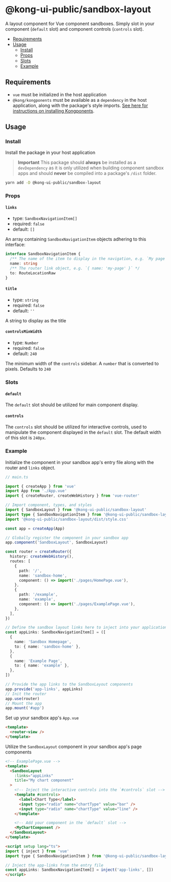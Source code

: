 # @kong-ui-public/sandbox-layout

A layout component for Vue component sandboxes. Simply slot in your component (`default` slot) and component controls (`controls` slot).

- [Requirements](#requirements)
- [Usage](#usage)
  - [Install](#install)
  - [Props](#props)
  - [Slots](#slots)
  - [Example](#example)

## Requirements

- `vue` must be initialized in the host application
- `@kong/kongponents` must be available as a `dependency` in the host application, along with the package's style imports. [See here for instructions on installing Kongponents](https://kongponents.konghq.com/#globally-install-all-kongponents).

## Usage

### Install

Install the package in your host application

> **Important**
> This package should **always** be installed as a `devDependency` as it is only utilized when building component sandbox apps and should **never** be compiled into a package's `/dist` folder.

```sh
yarn add -D @kong-ui-public/sandbox-layout
```

### Props

#### `links`

- type: `SandboxNavigationItem[]`
- required: `false`
- default: `[]`

An array containing `SandboxNavigationItem` objects adhering to this interface:

```ts
interface SandboxNavigationItem {
  /** The name of the item to display in the navigation, e.g. `My page` */
  name: string
  /** The router link object, e.g. `{ name: 'my-page' }` */
  to: RouteLocationRaw
}
```

#### `title`

- type: `string`
- required: `false`
- default: `''`

A string to display as the title

#### `controlsMinWidth`

- type: `Number`
- required: `false`
- default: `240`

The minimum width of the `controls` sidebar. A `number` that is converted to pixels. Defaults to `240`

### Slots

#### `default`

The `default` slot should be utilized for main component display.

#### `controls`

The `controls` slot should be utilized for interactive controls, used to manipulate the component displayed in the `default` slot. The default width of this slot is `240px`.

### Example

Initialize the component in your sandbox app's entry file along with the router and `links` object.

```ts
// main.ts

import { createApp } from 'vue'
import App from './App.vue'
import { createRouter, createWebHistory } from 'vue-router'

// Import component, types, and styles
import { SandboxLayout } from '@kong-ui-public/sandbox-layout'
import type { SandboxNavigationItem } from '@kong-ui-public/sandbox-layout'
import '@kong-ui-public/sandbox-layout/dist/style.css'

const app = createApp(App)

// Globally register the component in your sandbox app
app.component('SandboxLayout', SandboxLayout)

const router = createRouter({
  history: createWebHistory(),
  routes: [
    {
      path: '/',
      name: 'sandbox-home',
      component: () => import('./pages/HomePage.vue'),
    },
    {
      path: '/example',
      name: 'example',
      component: () => import('./pages/ExamplePage.vue'),
    },
  ],
})

// Define the sandbox layout links here to inject into your application
const appLinks: SandboxNavigationItem[] = ([
  {
    name: 'Sandbox Homepage',
    to: { name: 'sandbox-home' },
  },
  {
    name: 'Example Page',
    to: { name: 'example' },
  },
])

// Provide the app links to the SandboxLayout components
app.provide('app-links', appLinks)
// Init the router
app.use(router)
// Mount the app
app.mount('#app')
```

Set up your sandbox app's `App.vue`

```html
<template>
  <router-view />
</template>
```

Utilize the `SandboxLayout` component in your sandbox app's page components

```html
<!-- ExamplePage.vue -->
<template>
  <SandboxLayout
    :links="appLinks"
    title="My chart component"
  >
    <!-- Inject the interactive controls into the `#controls` slot -->
    <template #controls>
      <label>Chart Type</label>
      <input type="radio" name="chartType" value="bar" />
      <input type="radio" name="chartType" value="line" />
    </template>

    <!-- Add your component in the `default` slot -->
    <MyChartComponent />
  </SandboxLayout>
</template>

<script setup lang="ts">
import { inject } from 'vue'
import type { SandboxNavigationItem } from '@kong-ui-public/sandbox-layout'

// Inject the app-links from the entry file
const appLinks: SandboxNavigationItem[] = inject('app-links', [])
</script>
```

